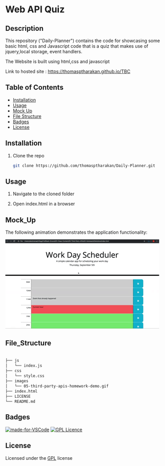 # Web API Quiz

## Description

This repository ("Daily-Planner") contains the code for showcasing some basic html, css and Javascript code that is a quiz that makes use of jquery,local storage, event handlers.

The Website is built using html,css and javascript

Link to hosted site : https://thomasptharakan.github.io/TBC



## Table of Contents

- [Installation](#installation)
- [Usage](#usage)
- [Mock Up](#mock_up)
- [File Structure](#file_structure)
- [Badges](#badges)
- [License](#license)

## Installation

1. Clone the repo
   ```sh
   git clone https://github.com/thomasptharakan/Daily-Planner.git
   
   ```


## Usage

1. Navigate to the cloned folder

2. Open index.html in a browser

## Mock_Up
The following animation demonstrates the application functionality:

![Animation of Daily-Planner. Planner create a hourly task list that users can add text into, and save. Once save the page if refreshed will load any save data from local storage.](images/05-third-party-apis-homework-demo.gif)



## File_Structure
```

├── js
│   └── index.js
├── css
│   └── style.css
├── images
│   └── 05-third-party-apis-homework-demo.gif
├── index.html
├── LICENSE
└── README.md
```

## Badges

[![made-for-VSCode](https://img.shields.io/badge/Made%20for-VSCode-1f425f.svg)](https://code.visualstudio.com/)
[![GPL Licence](https://badges.frapsoft.com/os/gpl/gpl.svg?v=103)](https://opensource.org/licenses/GPL-3.0/)  


## License

Licensed under the [GPL](LICENSE.txt) license




